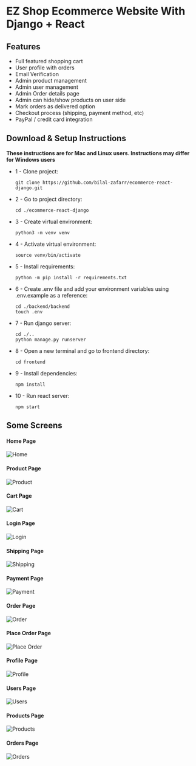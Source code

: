 # EZ Shop Ecommerce Website With Django + React

## Features
* Full featured shopping cart
* User profile with orders
* Email Verification
* Admin product management
* Admin user management
* Admin Order details page
* Admin can hide/show products on user side
* Mark orders as delivered option
* Checkout process (shipping, payment method, etc)
* PayPal / credit card integration

## Download & Setup Instructions

**These instructions are for Mac and Linux users. Instructions may differ for Windows users**

* 1 - Clone project:

      git clone https://github.com/bilal-zafarr/ecommerce-react-django.git
        
* 2 - Go to project directory:

      cd ./ecommerce-react-django

* 3 - Create virtual environment: 
        
      python3 -m venv venv
        
* 4 - Activate virtual environment: 
        
      source venv/bin/activate
        
* 5 - Install requirements: 

      python -m pip install -r requirements.txt
        
* 6 - Create .env file and add your environment variables using .env.example as a reference:

      cd ./backend/backend
      touch .env
        
* 7 - Run django server:
      
      cd ./..
      python manage.py runserver
        
* 8 - Open a new terminal and go to frontend directory:
 
      cd frontend

* 9 - Install dependencies:

      npm install
        
* 10 - Run react server:

      npm start

## Some Screens
#### Home Page
![Home](./images/home.png)

#### Product Page
![Product](./images/product.png)

#### Cart Page
![Cart](./images/cart.png)

#### Login Page
![Login](./images/login.png)

#### Shipping Page
![Shipping](./images/shipping.png)

#### Payment Page
![Payment](./images/payment.png)

#### Order Page
![Order](./images/order.png)

#### Place Order Page
![Place Order](./images/placeorder.png)

#### Profile Page
![Profile](./images/profile.png)

#### Users Page
![Users](./images/users.png)

#### Products Page
![Products](./images/products.png)

#### Orders Page
![Orders](./images/orders.png)
